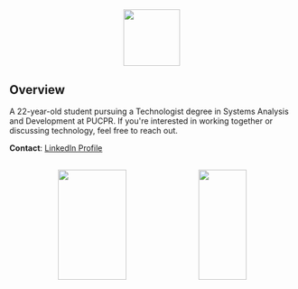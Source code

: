 ##
<div align="center">  
<img width="100px" height="100px" src="https://media0.giphy.com/media/du3J3cXyzhj75IOgvA/giphy.gif?cid=ecf05e47ggqfgpvvrprs14r557dvagvfw9wcrt1h5mx3s11h&ep=v1_gifs_search&rid=giphy.gif&ct=g" />
</div>


## Overview

A 22-year-old student pursuing a Technologist degree in Systems Analysis and Development at PUCPR. If you're interested in working together or discussing technology, feel free to reach out.

**Contact**: [LinkedIn Profile](https://www.linkedin.com/in/diogogoesj/)
##
<div align="center">  
  <img width="49%" height="195px" src="https://github-readme-stats.vercel.app/api?username=jdgoes&show_icons=true&theme=dark" /> 
  <img width="41%" height="195px" src="https://github-readme-stats.vercel.app/api/top-langs/?username=jdgoes&show_icons=true&theme=dark&layout=compact" />
</div>

